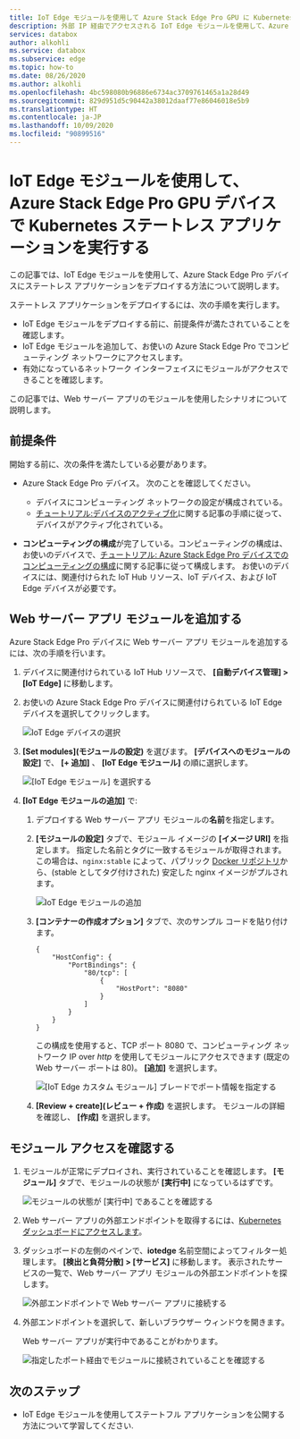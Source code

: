 ```yaml
---
title: IoT Edge モジュールを使用して Azure Stack Edge Pro GPU に Kubernetes ステートレス アプリをデプロイする | Microsoft Docs
description: 外部 IP 経由でアクセスされる IoT Edge モジュールを使用して、Azure Stack Edge Pro GPU デバイスに Kubernetes ステートレス アプリケーションをデプロイする方法について説明します。
services: databox
author: alkohli
ms.service: databox
ms.subservice: edge
ms.topic: how-to
ms.date: 08/26/2020
ms.author: alkohli
ms.openlocfilehash: 4bc598080b96886e6734ac3709761465a1a28d49
ms.sourcegitcommit: 829d951d5c90442a38012daaf77e86046018e5b9
ms.translationtype: HT
ms.contentlocale: ja-JP
ms.lasthandoff: 10/09/2020
ms.locfileid: "90899516"
---
```

# <a name="use-iot-edge-module-to-run-a-kubernetes-stateless-application-on-your-azure-stack-edge-pro-gpu-device"></a>IoT Edge モジュールを使用して、Azure Stack Edge Pro GPU デバイスで Kubernetes ステートレス アプリケーションを実行する

この記事では、IoT Edge モジュールを使用して、Azure Stack Edge Pro デバイスにステートレス アプリケーションをデプロイする方法について説明します。

ステートレス アプリケーションをデプロイするには、次の手順を実行します。

- IoT Edge モジュールをデプロイする前に、前提条件が満たされていることを確認します。
- IoT Edge モジュールを追加して、お使いの Azure Stack Edge Pro でコンピューティング ネットワークにアクセスします。
- 有効になっているネットワーク インターフェイスにモジュールがアクセスできることを確認します。

この記事では、Web サーバー アプリのモジュールを使用したシナリオについて説明します。

## <a name="prerequisites"></a>前提条件

開始する前に、次の条件を満たしている必要があります。

- Azure Stack Edge Pro デバイス。 次のことを確認してください。

    - デバイスにコンピューティング ネットワークの設定が構成されている。
    - [チュートリアル:デバイスのアクティブ化](azure-stack-edge-gpu-deploy-activate.md)に関する記事の手順に従って、デバイスがアクティブ化されている。
- **コンピューティングの構成**が完了している。コンピューティングの構成は、お使いのデバイスで、[チュートリアル: Azure Stack Edge Pro デバイスでのコンピューティングの構成](azure-stack-edge-gpu-deploy-configure-compute.md)に関する記事に従って構成します。 お使いのデバイスには、関連付けられた IoT Hub リソース、IoT デバイス、および IoT Edge デバイスが必要です。


## <a name="add-webserver-app-module"></a>Web サーバー アプリ モジュールを追加する

Azure Stack Edge Pro デバイスに Web サーバー アプリ モジュールを追加するには、次の手順を行います。

1. デバイスに関連付けられている IoT Hub リソースで、 **[自動デバイス管理] > [IoT Edge]** に移動します。
1. お使いの Azure Stack Edge Pro デバイスに関連付けられている IoT Edge デバイスを選択してクリックします。 

    ![IoT Edge デバイスの選択](media/azure-stack-edge-gpu-deploy-stateless-application-iot-edge-module/select-iot-edge-device-1.png)  

1. **[Set modules]\(モジュールの設定\)** を選びます。 **[デバイスへのモジュールの設定]** で、 **[+ 追加]** 、 **[IoT Edge モジュール]** の順に選択します。

    ![[IoT Edge モジュール] を選択する](media/azure-stack-edge-gpu-deploy-stateless-application-iot-edge-module/select-iot-edge-module-1.png)

1. **[IoT Edge モジュールの追加]** で:

    1. デプロイする Web サーバー アプリ モジュールの**名前**を指定します。
    2. **[モジュールの設定]** タブで、モジュール イメージの **[イメージ URI]** を指定します。 指定した名前とタグに一致するモジュールが取得されます。 この場合は、`nginx:stable` によって、パブリック [Docker リポジトリ](https://hub.docker.com/_/nginx/)から、(stable としてタグ付けされた) 安定した nginx イメージがプルされます。

        ![IoT Edge モジュールの追加](media/azure-stack-edge-gpu-deploy-stateless-application-iot-edge-module/set-module-settings-1.png)    

    3. **[コンテナーの作成オプション]** タブで、次のサンプル コードを貼り付けます。  

        ```
        {
            "HostConfig": {
                "PortBindings": {
                    "80/tcp": [
                        {
                            "HostPort": "8080"
                        }
                    ]
                }
            }
        }
        ```

        この構成を使用すると、TCP ポート 8080 で、コンピューティング ネットワーク IP over *http* を使用してモジュールにアクセスできます (既定の Web サーバー ポートは 80)。 **[追加]** を選択します。

        ![[IoT Edge カスタム モジュール] ブレードでポート情報を指定する](media/azure-stack-edge-gpu-deploy-stateless-application-iot-edge-module/verify-module-status-1.png)

    4. **[Review + create]\(レビュー + 作成\)** を選択します。 モジュールの詳細を確認し、 **[作成]** を選択します。

## <a name="verify-module-access"></a>モジュール アクセスを確認する

1. モジュールが正常にデプロイされ、実行されていることを確認します。 **[モジュール]** タブで、モジュールの状態が **[実行中]** になっているはずです。  

    ![モジュールの状態が [実行中] であることを確認する](media/azure-stack-edge-gpu-deploy-stateless-application-iot-edge-module/verify-module-status-1.png)

1. Web サーバー アプリの外部エンドポイントを取得するには、[Kubernetes ダッシュボードにアクセスします](azure-stack-edge-gpu-monitor-kubernetes-dashboard.md#access-dashboard)。 
1. ダッシュボードの左側のペインで、**iotedge** 名前空間によってフィルター処理します。 **[検出と負荷分散] > [サービス]** に移動します。 表示されたサービスの一覧で、Web サーバー アプリ モジュールの外部エンドポイントを探します。 

    ![外部エンドポイントで Web サーバー アプリに接続する](media/azure-stack-edge-gpu-deploy-stateless-application-iot-edge-module/connect-external-endpoint-1.png)

1. 外部エンドポイントを選択して、新しいブラウザー ウィンドウを開きます。

    Web サーバー アプリが実行中であることがわかります。

    ![指定したポート経由でモジュールに接続されていることを確認する](media/azure-stack-edge-gpu-deploy-stateless-application-iot-edge-module/verify-webserver-app-1.png)

## <a name="next-steps"></a>次のステップ

- IoT Edge モジュールを使用してステートフル アプリケーションを公開する方法について学習してください<!--insert link-->.

